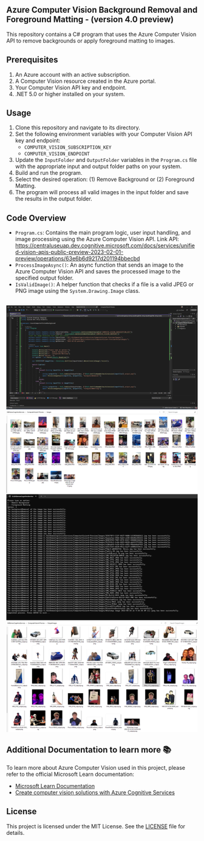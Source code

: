 ## Azure Computer Vision Background Removal and Foreground Matting - (version 4.0 preview)

This repository contains a C# program that uses the Azure Computer Vision API to remove backgrounds or apply foreground matting to images.

## Prerequisites

1. An Azure account with an active subscription.
2. A Computer Vision resource created in the Azure portal.
3. Your Computer Vision API key and endpoint.
4. .NET 5.0 or higher installed on your system.

## Usage

1. Clone this repository and navigate to its directory.
2. Set the following environment variables with your Computer Vision API key and endpoint:
   - `COMPUTER_VISION_SUBSCRIPTION_KEY`
   - `COMPUTER_VISION_ENDPOINT`
3. Update the `InputFolder` and `OutputFolder` variables in the `Program.cs` file with the appropriate input and output folder paths on your system.
4. Build and run the program.
5. Select the desired operation: (1) Remove Background or (2) Foreground Matting.
6. The program will process all valid images in the input folder and save the results in the output folder.

## Code Overview

- `Program.cs`: Contains the main program logic, user input handling, and image processing using the Azure Computer Vision API. 
  Link API: https://centraluseuap.dev.cognitive.microsoft.com/docs/services/unified-vision-apis-public-preview-2023-02-01-preview/operations/63e6b6d9217d201194bbecbd
- `ProcessImageAsync()`: An async function that sends an image to the Azure Computer Vision API and saves the processed image to the specified output folder.
- `IsValidImage()`: A helper function that checks if a file is a valid JPEG or PNG image using the `System.Drawing.Image` class.

## 
![Example image](https://github.com/ppiova/Azure-ComputerVision-BackgroundRemoval/blob/main/readmeImages/CSharpCode.png "Code")
![Example image](https://github.com/ppiova/Azure-ComputerVision-BackgroundRemoval/blob/main/readmeImages/FolderInPut.png "FolderInput")
![Example image](https://github.com/ppiova/Azure-ComputerVision-BackgroundRemoval/blob/main/readmeImages/Console-Result.png "Console")
![Example image](https://github.com/ppiova/Azure-ComputerVision-BackgroundRemoval/blob/main/readmeImages/FolderOutPut.png "FolderOutput")

## Additional Documentation to learn more 📚

To learn more about Azure Computer Vision used in this project, please refer to the official Microsoft Learn documentation:

- [Microsoft Learn Documentation](https://bit.ly/computervisionbackgroundremoval)
- [Create computer vision solutions with Azure Cognitive Services](https://bit.ly/computervisionsolutionswithAzure)

## License

This project is licensed under the MIT License. See the [LICENSE](LICENSE) file for details.
